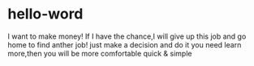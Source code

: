 # hello-word
I want to make money!
If I have the chance,I will give up this job and go home to find anther job!
just make a decision and do it
you need learn more,then you will be more comfortable
quick & simple

